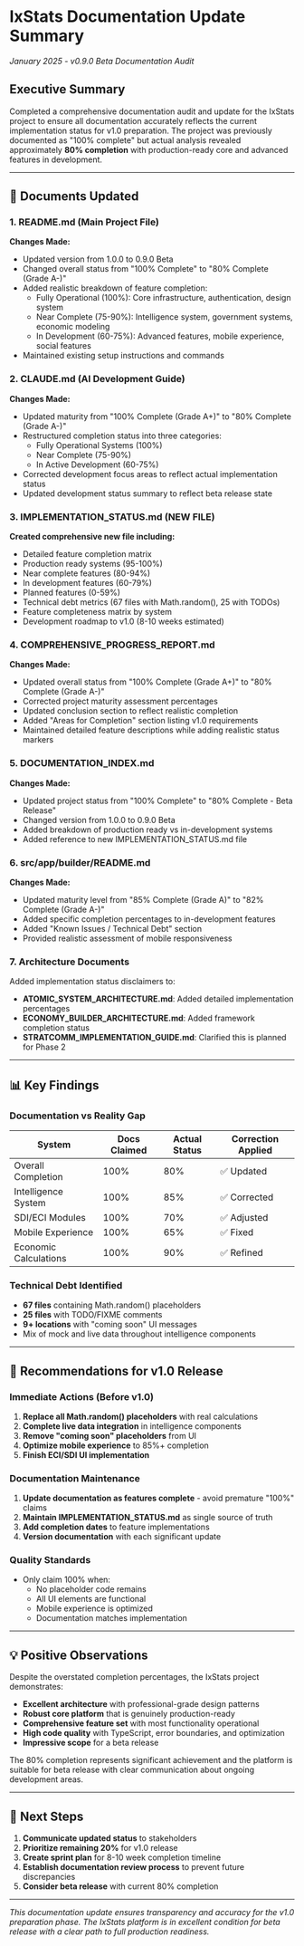 # IxStats Documentation Update Summary
*January 2025 - v0.9.0 Beta Documentation Audit*

## Executive Summary

Completed a comprehensive documentation audit and update for the IxStats project to ensure all documentation accurately reflects the current implementation status for v1.0 preparation. The project was previously documented as "100% complete" but actual analysis revealed approximately **80% completion** with production-ready core and advanced features in development.

---

## 📝 Documents Updated

### 1. **README.md** (Main Project File)
**Changes Made:**
- Updated version from 1.0.0 to 0.9.0 Beta
- Changed overall status from "100% Complete" to "80% Complete (Grade A-)"
- Added realistic breakdown of feature completion:
  - Fully Operational (100%): Core infrastructure, authentication, design system
  - Near Complete (75-90%): Intelligence system, government systems, economic modeling
  - In Development (60-75%): Advanced features, mobile experience, social features
- Maintained existing setup instructions and commands

### 2. **CLAUDE.md** (AI Development Guide)
**Changes Made:**
- Updated maturity from "100% Complete (Grade A+)" to "80% Complete (Grade A-)"
- Restructured completion status into three categories:
  - Fully Operational Systems (100%)
  - Near Complete (75-90%)
  - In Active Development (60-75%)
- Corrected development focus areas to reflect actual implementation status
- Updated development status summary to reflect beta release state

### 3. **IMPLEMENTATION_STATUS.md** (NEW FILE)
**Created comprehensive new file including:**
- Detailed feature completion matrix
- Production ready systems (95-100%)
- Near complete features (80-94%)
- In development features (60-79%)
- Planned features (0-59%)
- Technical debt metrics (67 files with Math.random(), 25 with TODOs)
- Feature completeness matrix by system
- Development roadmap to v1.0 (8-10 weeks estimated)

### 4. **COMPREHENSIVE_PROGRESS_REPORT.md**
**Changes Made:**
- Updated overall status from "100% Complete (Grade A+)" to "80% Complete (Grade A-)"
- Corrected project maturity assessment percentages
- Updated conclusion section to reflect realistic completion
- Added "Areas for Completion" section listing v1.0 requirements
- Maintained detailed feature descriptions while adding realistic status markers

### 5. **DOCUMENTATION_INDEX.md**
**Changes Made:**
- Updated project status from "100% Complete" to "80% Complete - Beta Release"
- Changed version from 1.0.0 to 0.9.0 Beta
- Added breakdown of production ready vs in-development systems
- Added reference to new IMPLEMENTATION_STATUS.md file

### 6. **src/app/builder/README.md**
**Changes Made:**
- Updated maturity level from "85% Complete (Grade A)" to "82% Complete (Grade A-)"
- Added specific completion percentages to in-development features
- Added "Known Issues / Technical Debt" section
- Provided realistic assessment of mobile responsiveness

### 7. **Architecture Documents**
Added implementation status disclaimers to:
- **ATOMIC_SYSTEM_ARCHITECTURE.md**: Added detailed implementation percentages
- **ECONOMY_BUILDER_ARCHITECTURE.md**: Added framework completion status
- **STRATCOMM_IMPLEMENTATION_GUIDE.md**: Clarified this is planned for Phase 2

---

## 📊 Key Findings

### Documentation vs Reality Gap

| System | Docs Claimed | Actual Status | Correction Applied |
|--------|-------------|---------------|-------------------|
| Overall Completion | 100% | 80% | ✅ Updated |
| Intelligence System | 100% | 85% | ✅ Corrected |
| SDI/ECI Modules | 100% | 70% | ✅ Adjusted |
| Mobile Experience | 100% | 65% | ✅ Fixed |
| Economic Calculations | 100% | 90% | ✅ Refined |

### Technical Debt Identified
- **67 files** containing Math.random() placeholders
- **25 files** with TODO/FIXME comments
- **9+ locations** with "coming soon" UI messages
- Mix of mock and live data throughout intelligence components

---

## 🎯 Recommendations for v1.0 Release

### Immediate Actions (Before v1.0)
1. **Replace all Math.random() placeholders** with real calculations
2. **Complete live data integration** in intelligence components
3. **Remove "coming soon" placeholders** from UI
4. **Optimize mobile experience** to 85%+ completion
5. **Finish ECI/SDI UI implementation**

### Documentation Maintenance
1. **Update documentation as features complete** - avoid premature "100%" claims
2. **Maintain IMPLEMENTATION_STATUS.md** as single source of truth
3. **Add completion dates** to feature implementations
4. **Version documentation** with each significant update

### Quality Standards
- Only claim 100% when:
  - No placeholder code remains
  - All UI elements are functional
  - Mobile experience is optimized
  - Documentation matches implementation

---

## 💡 Positive Observations

Despite the overstated completion percentages, the IxStats project demonstrates:
- **Excellent architecture** with professional-grade design patterns
- **Robust core platform** that is genuinely production-ready
- **Comprehensive feature set** with most functionality operational
- **High code quality** with TypeScript, error boundaries, and optimization
- **Impressive scope** for a beta release

The 80% completion represents significant achievement and the platform is suitable for beta release with clear communication about ongoing development areas.

---

## 📅 Next Steps

1. **Communicate updated status** to stakeholders
2. **Prioritize remaining 20%** for v1.0 release
3. **Create sprint plan** for 8-10 week completion timeline
4. **Establish documentation review process** to prevent future discrepancies
5. **Consider beta release** with current 80% completion

---

*This documentation update ensures transparency and accuracy for the v1.0 preparation phase. The IxStats platform is in excellent condition for beta release with a clear path to full production readiness.*
